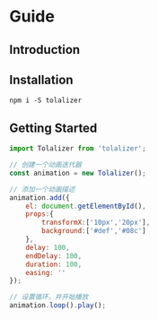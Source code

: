 # Guide

## Introduction


## Installation

``` shell
npm i -S tolalizer
```

## Getting Started

``` javascript
import Tolalizer from 'tolalizer';

// 创建一个动画迭代器
const animation = new Tolalizer();

// 添加一个动画描述
animation.add({
    el: document.getElementById(),
    props:{
        transformX:['10px','20px'],
        background:['#def','#08c']
    },
    delay: 100,
    endDelay: 100,
    duration: 100,
    easing: ''
});

// 设置循环，并开始播放
animation.loop().play();
```

<ClientOnly>
  <Started/>
</ClientOnly>


